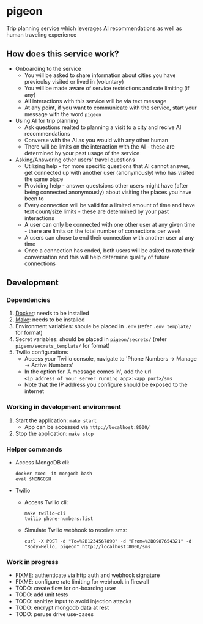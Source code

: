 # pigeon
Trip planning service which leverages AI recommendations as well as human traveling experience

## How does this service work?
- Onboarding to the service
    - You will be asked to share information about cities you have previoulsy visited or lived in (voluntary)
    - You will be made aware of service restrictions and rate limiting (if any)
    - All interactions with this service will be via text message
    - At any point, if you want to communicate with the service, start your message with the word `pigeon`
- Using AI for trip planning
    - Ask questions realted to planning a visit to a city and recive AI recommendations
    - Converse with the AI as you would with any other human
    - There will be limits on the interaction with the AI - these are determined by your past usage of the service
- Asking/Answering other users' travel questions
    - Utilizing help - for more specific questions that AI cannot answer, get connected up with another user (anonymously) who has visited the same place
    - Providing help - answer questsions other users might have (after being connected anonymously) about visiting the places you have been to
    - Every connection will be valid for a limited amount of time and have text count/size limits - these are determined by your past interactions
    - A user can only be connected with one other user at any given time -  there are limits on the total number of connections per week
    - A users can chose to end their connection with another user at any time
    - Once a connection has ended, both users will be asked to rate their conversation and this will help determine quality of future connections


## Development

### Dependencies
1. [Docker](https://www.docker.com/): needs to be installed
2. [Make](https://www.gnu.org/software/make/): needs to be installed
3. Environment variables: shoule be placed in `.env` (refer `.env_template/` for format)
4. Secret variables: should be placed in `pigeon/secrets/` (refer `pigeon/secrets_template/` for format)
5. Twilio configurations
    - Access your Twilio console, navigate to 'Phone Numbers -> Manage -> Active Numbers'
    - In the option for 'A message comes in', add the url `<ip_address_of_your_server_running_app>:<app_port>/sms`
    - Note that the IP address you configure should be exposed to the internet


### Working in development environment
1. Start the application: `make start`
    - App can be accessed via `http://localhost:8000/`
2. Stop the application: `make stop`


### Helper commands
- Access MongoDB cli: 
  ```
  docker exec -it mongodb bash
  eval $MONGOSH
  ```

- Twilio
  - Access Twilio cli: 
    ```
    make twilio-cli
    twilio phone-numbers:list
    ```

  - Simulate Twilio webhook to receive sms:
    ```
    curl -X POST -d "To=%2B1234567890" -d "From=%2B0987654321" -d "Body=Hello, pigeon" http://localhost:8000/sms
    ```

### Work in progress
- FIXME: authenticate via http auth and webhook signature
- FIXME: configure rate limiting for webhook in firewall
- TODO: create flow for on-boarding user
- TODO: add unit tests
- TODO: sanitize input to avoid injection attacks
- TODO: encrypt mongodb data at rest
- TODO: peruse drive use-cases

